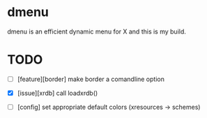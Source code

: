 dmenu
=====
dmenu is an efficient dynamic menu for X and this is my build.

TODO
=====
* [ ] [feature][border] make border a comandline option
* [x] [issue][xrdb] call loadxrdb()
* [ ] [config] set appropriate default colors (xresources -> schemes)

